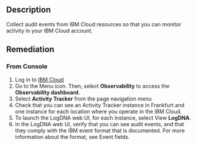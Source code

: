 ## Description

Collect audit events from IBM Cloud resources so that you can monitor activity in your IBM Cloud account.

## Remediation

### From Console

1. Log in to [IBM Cloud](https://cloud.ibm.com)
2. Go to the Menu icon. Then, select **Observability** to access the **Observability dashboard**.
3. Select **Activity Tracker** from the page navigation menu
4. Check that you can see an Activity Tracker instance in Frankfurt and one instance
for each location where you operate in the IBM Cloud.
5. To launch the LogDNA web UI, for each instance, select View **LogDNA**.
6. In the LogDNA web UI, verify that you can see audit events, and that they comply with the IBM event format that is documented. For more information about the format, see Event fields.